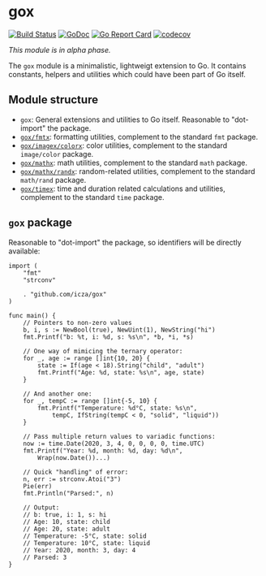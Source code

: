 # gox

[![Build Status](https://travis-ci.org/icza/gox.svg?branch=master)](https://travis-ci.org/icza/gox)
[![GoDoc](https://godoc.org/github.com/icza/gox?status.svg)](https://godoc.org/github.com/icza/gox)
[![Go Report Card](https://goreportcard.com/badge/github.com/icza/gox)](https://goreportcard.com/report/github.com/icza/gox)
[![codecov](https://codecov.io/gh/icza/gox/branch/master/graph/badge.svg)](https://codecov.io/gh/icza/gox)

_This module is in alpha phase._

The `gox` module is a minimalistic, lightweigt extension to Go.
It contains constants, helpers and utilities which could have been part of Go itself.

## Module structure

- `gox`: General extensions and utilities to Go itself. Reasonable to "dot-import"
the package.
- [`gox/fmtx`](https://github.com/icza/gox/tree/master/fmtx): formatting utilities,
complement to the standard `fmt` package.
- [`gox/imagex/colorx`](https://github.com/icza/gox/tree/master/imagex/colorx): color utilities,
complement to the standard `image/color` package.
- [`gox/mathx`](https://github.com/icza/gox/tree/master/mathx): math utilities,
complement to the standard `math` package.
- [`gox/mathx/randx`](https://github.com/icza/gox/tree/master/mathx/randx): random-related utilities,
complement to the standard `math/rand` package.
- [`gox/timex`](https://github.com/icza/gox/tree/master/timex): time and duration related calculations and utilities,
complement to the standard `time` package.

## `gox` package

Reasonable to "dot-import" the package, so identifiers will be directly available:

	import (
		"fmt"
		"strconv"

		. "github.com/icza/gox"
	)

	func main() {
		// Pointers to non-zero values
		b, i, s := NewBool(true), NewUint(1), NewString("hi")
		fmt.Printf("b: %t, i: %d, s: %s\n", *b, *i, *s)

		// One way of mimicing the ternary operator:
		for _, age := range []int{10, 20} {
			state := If(age < 18).String("child", "adult")
			fmt.Printf("Age: %d, state: %s\n", age, state)
		}

		// And another one:
		for _, tempC := range []int{-5, 10} {
			fmt.Printf("Temperature: %d°C, state: %s\n",
				tempC, IfString(tempC < 0, "solid", "liquid"))
		}

		// Pass multiple return values to variadic functions:
		now := time.Date(2020, 3, 4, 0, 0, 0, 0, time.UTC)
		fmt.Printf("Year: %d, month: %d, day: %d\n",
			Wrap(now.Date())...)

		// Quick "handling" of error:
		n, err := strconv.Atoi("3")
		Pie(err)
		fmt.Println("Parsed:", n)

		// Output:
		// b: true, i: 1, s: hi
		// Age: 10, state: child
		// Age: 20, state: adult
		// Temperature: -5°C, state: solid
		// Temperature: 10°C, state: liquid
		// Year: 2020, month: 3, day: 4
		// Parsed: 3
	}

